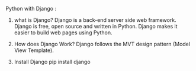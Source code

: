 Python with Django :

1. what is Django?
Django is a back-end server side web framework.
Django is free, open source and written in Python.
Django makes it easier to build web pages using Python.

2. How does Django Work?
Django follows the MVT design pattern (Model View Template).

3. Install Django 
pip install django